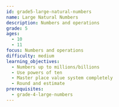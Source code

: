 ```yaml
---
id: grade5-large-natural-numbers
name: Large Natural Numbers
description: Numbers and operations
grade: 5
ages:
  - 10
  - 11
focus: Numbers and operations
difficulty: medium
learning_objectives:
  - Numbers up to millions/billions
  - Use powers of ten
  - Master place value system completely
  - Round and estimate
prerequisites:
  - grade-4-large-numbers
---
```

